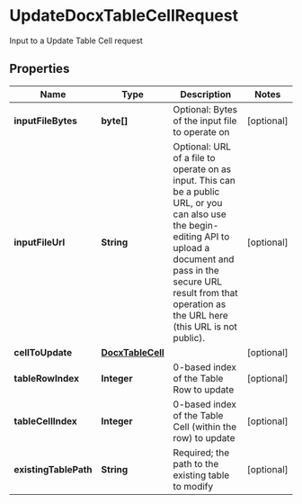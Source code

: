 

# UpdateDocxTableCellRequest

Input to a Update Table Cell request
## Properties

Name | Type | Description | Notes
------------ | ------------- | ------------- | -------------
**inputFileBytes** | **byte[]** | Optional: Bytes of the input file to operate on |  [optional]
**inputFileUrl** | **String** | Optional: URL of a file to operate on as input.  This can be a public URL, or you can also use the begin-editing API to upload a document and pass in the secure URL result from that operation as the URL here (this URL is not public). |  [optional]
**cellToUpdate** | [**DocxTableCell**](DocxTableCell.md) |  |  [optional]
**tableRowIndex** | **Integer** | 0-based index of the Table Row to update |  [optional]
**tableCellIndex** | **Integer** | 0-based index of the Table Cell (within the row) to update |  [optional]
**existingTablePath** | **String** | Required; the path to the existing table to modify |  [optional]




